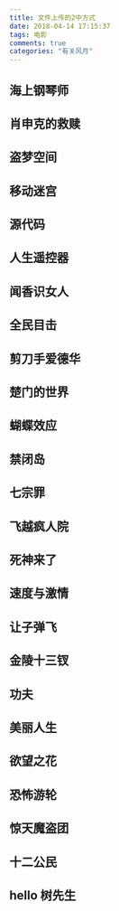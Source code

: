 ```yaml
---
title: 文件上传的2中方式
date: 2018-04-14 17:15:37
tags: 电影
comments: true
categories: "有关风月"
---
```


## 海上钢琴师
## 肖申克的救赎
## 盗梦空间
## 移动迷宫
## 源代码
## 人生遥控器
## 闻香识女人
## 全民目击
## 剪刀手爱德华
## 楚门的世界
## 蝴蝶效应
## 禁闭岛
## 七宗罪
## 飞越疯人院
## 死神来了
## 速度与激情
## 让子弹飞
## 金陵十三钗
## 功夫
## 美丽人生
## 欲望之花
## 恐怖游轮
## 惊天魔盗团
## 十二公民
## hello 树先生

